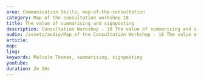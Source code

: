 ```yaml
---
area: Communication Skills, map-of-the-consultation
category: Map of the consultation workshop 18
title: The value of summarising and signposting
description: Consultation Workshop - 18 The value of summarising and signposting
audio: /assets/audio/Map of the Consultation Workshop - 18 The value of summarising and signposting - MQ.mp3
article: 
map:
ljog:  
keywords: Malcolm Thomas, summarising, signposting
youtube: 
duration: 2m 26s
--- 
```

